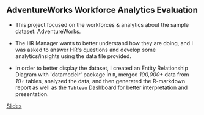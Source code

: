 ## AdventureWorks Workforce Analytics Evaluation

* This project focused on the workforces &amp; analytics about the sample dataset: AdventureWorks. 

* The HR Manager wants to better understand how they are doing, and I was asked to answer HR's questions and develop some analytics/insights using the data file provided. 

* In order to better display the dataset, I created an Entity Relationship Diagram with 'datamodelr' package in `R`, merged *100,000+* data from *10+* tables, analyzed the data, and then generated the R-markdown report as well as the `Tableau` Dashboard for better interpretation and presentation.


[Slides](https://docs.google.com/presentation/d/1F6G-Letqf0T90XLgDW9eadNMgA5lR2meZ6erilowV_g/edit?usp=sharing)
